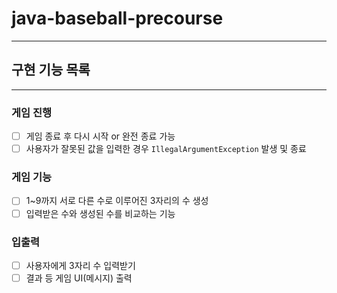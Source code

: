 # java-baseball-precourse
___

## 구현 기능 목록
___
### 게임 진행
- [ ] 게임 종료 후 다시 시작 or 완전 종료 가능
- [ ] 사용자가 잘못된 값을 입력한 경우 `IllegalArgumentException` 발생 및 종료

### 게임 기능
- [ ] 1~9까지 서로 다른 수로 이루어진 3자리의 수 생성
- [ ] 입력받은 수와 생성된 수를 비교하는 기능

### 입출력
- [ ] 사용자에게 3자리 수 입력받기
- [ ] 결과 등 게임 UI(메시지) 출력
